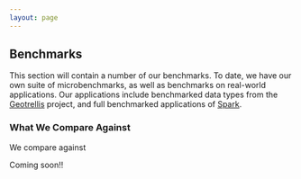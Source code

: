 ```yaml
---
layout: page
---
```


## Benchmarks

This section will contain a number of our benchmarks. To date, we have our own
suite of microbenchmarks, as well as benchmarks on real-world applications. Our
applications include benchmarked data types from the
[Geotrellis](https://github.com/geotrellis/geotrellis) project, and full
benchmarked applications of [Spark](http://spark-project.org/).

### What We Compare Against

We compare against

Coming soon!!
